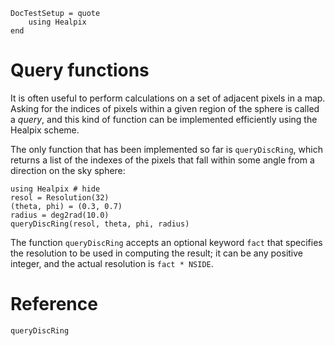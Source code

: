```@meta
DocTestSetup = quote
    using Healpix
end
```

# Query functions

It is often useful to perform calculations on a set of adjacent pixels
in a map. Asking for the indices of pixels within a given region of
the sphere is called a *query*, and this kind of function can be
implemented efficiently using the Healpix scheme.

The only function that has been implemented so far is `queryDiscRing`,
which returns a list of the indexes of the pixels that fall within
some angle from a direction on the sky sphere:

```@repl pixelexample1
using Healpix # hide
resol = Resolution(32)
(theta, phi) = (0.3, 0.7)
radius = deg2rad(10.0)
queryDiscRing(resol, theta, phi, radius)
```

The function `queryDiscRing` accepts an optional keyword `fact` that
specifies the resolution to be used in computing the result; it can be
any positive integer, and the actual resolution is `fact * NSIDE`.

# Reference

```@docs
queryDiscRing
```
